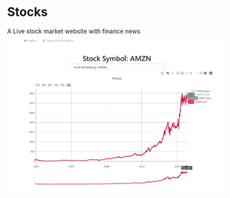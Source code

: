 # Stocks
A Live stock market website with finance news
![Stocks](https://github.com/mannan7/Stocks/blob/main/Screenshots/Stock.jpg)
